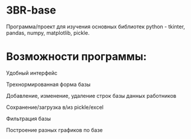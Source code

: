 # 3BR-base

Программа/проект для изучения основных библиотек python - tkinter, pandas, numpy, matplotlib, pickle.
# Возможности программы: 
Удобный интерфейс

Трехнормированная форма базы

Добавление, изменение, удаление строк базы данных работников

Сохранение/загрузка в/из pickle/excel

Фильтрация базы

Построение разных графиков по базе
